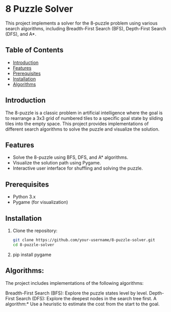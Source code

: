 # 8 Puzzle Solver

This project implements a solver for the 8-puzzle problem using various search algorithms, including Breadth-First Search (BFS), Depth-First Search (DFS), and A*.

## Table of Contents
- [Introduction](#introduction)
- [Features](#features)
- [Prerequisites](#prerequisites)
- [Installation](#installation)
- [Algorithms](#algorithms)


## Introduction
The 8-puzzle is a classic problem in artificial intelligence where the goal is to rearrange a 3x3 grid of numbered tiles to a specific goal state by sliding tiles into the empty space. This project provides implementations of different search algorithms to solve the puzzle and visualize the solution.

## Features
- Solve the 8-puzzle using BFS, DFS, and A* algorithms.
- Visualize the solution path using Pygame.
- Interactive user interface for shuffling and solving the puzzle.

## Prerequisites
- Python 3.x
- Pygame (for visualization)

## Installation
1. Clone the repository:
   ```bash
   git clone https://github.com/your-username/8-puzzle-solver.git
   cd 8-puzzle-solver
2. pip install pygame
## Algorithms:
The project includes implementations of the following algorithms:

Breadth-First Search (BFS): Explore the puzzle states level by level.
Depth-First Search (DFS): Explore the deepest nodes in the search tree first.
A algorithm:* Use a heuristic to estimate the cost from the start to the goal.

